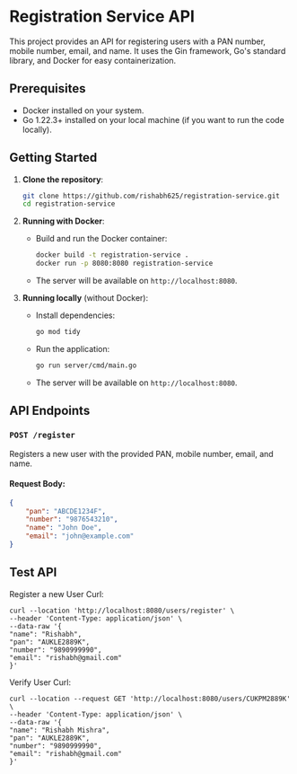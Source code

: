 # Registration Service API

This project provides an API for registering users with a PAN number, mobile number, email, and name. It uses the Gin framework, Go's standard library, and Docker for easy containerization.

## Prerequisites

- Docker installed on your system.
- Go 1.22.3+ installed on your local machine (if you want to run the code locally).

## Getting Started

1. **Clone the repository**:

    ```bash
    git clone https://github.com/rishabh625/registration-service.git
    cd registration-service
    ```

2. **Running with Docker**:

    - Build and run the Docker container:

        ```bash
        docker build -t registration-service .
        docker run -p 8080:8080 registration-service
        ```

    - The server will be available on `http://localhost:8080`.

3. **Running locally** (without Docker):

    - Install dependencies:

        ```bash
        go mod tidy
        ```

    - Run the application:

        ```bash
        go run server/cmd/main.go 
        ```

    - The server will be available on `http://localhost:8080`.

## API Endpoints

### `POST /register`
Registers a new user with the provided PAN, mobile number, email, and name.

#### Request Body:

```json
{
    "pan": "ABCDE1234F",
    "number": "9876543210",
    "name": "John Doe",
    "email": "john@example.com"
}
```
## Test API

Register a new User
Curl:

```
curl --location 'http://localhost:8080/users/register' \
--header 'Content-Type: application/json' \
--data-raw '{
"name": "Rishabh",
"pan": "AUKLE2889K",
"number": "9890999990",
"email": "rishabh@gmail.com"
}'
```

Verify User
Curl:

```
curl --location --request GET 'http://localhost:8080/users/CUKPM2889K' \
--header 'Content-Type: application/json' \
--data-raw '{
"name": "Rishabh Mishra",
"pan": "AUKLE2889K",
"number": "9890999990",
"email": "rishabh@gmail.com"
}'
```
